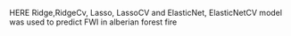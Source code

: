 HERE Ridge,RidgeCv, Lasso, LassoCV and ElasticNet, ElasticNetCV model was used to predict FWI in alberian forest fire
